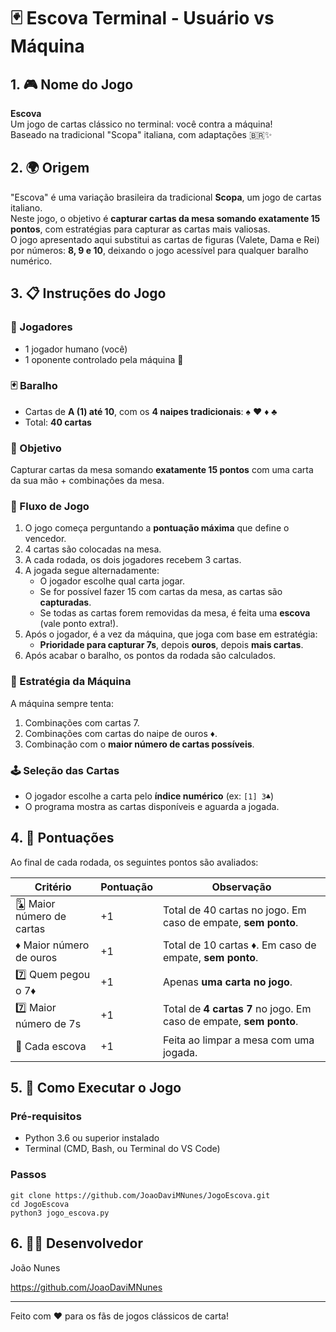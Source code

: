 # 🃏 Escova Terminal - Usuário vs Máquina

## 1. 🎮 Nome do Jogo

**Escova**  
Um jogo de cartas clássico no terminal: você contra a máquina!  
Baseado na tradicional "Scopa" italiana, com adaptações 🇧🇷✨

## 2. 🌍 Origem

"Escova" é uma variação brasileira da tradicional **Scopa**, um jogo de cartas italiano.  
Neste jogo, o objetivo é **capturar cartas da mesa somando exatamente 15 pontos**, com estratégias para capturar as cartas mais valiosas.  
O jogo apresentado aqui substitui as cartas de figuras (Valete, Dama e Rei) por números: **8, 9 e 10**, deixando o jogo acessível para qualquer baralho numérico.

## 3. 📋 Instruções do Jogo

### 👤 Jogadores
- 1 jogador humano (você)
- 1 oponente controlado pela máquina 🤖

### 🃏 Baralho
- Cartas de **A (1) até 10**, com os **4 naipes tradicionais**: ♠ ♥ ♦ ♣
- Total: **40 cartas**

### 🎯 Objetivo
Capturar cartas da mesa somando **exatamente 15 pontos** com uma carta da sua mão + combinações da mesa.

### 🔁 Fluxo de Jogo
1. O jogo começa perguntando a **pontuação máxima** que define o vencedor.
2. 4 cartas são colocadas na mesa.
3. A cada rodada, os dois jogadores recebem 3 cartas.
4. A jogada segue alternadamente:
   - O jogador escolhe qual carta jogar.
   - Se for possível fazer 15 com cartas da mesa, as cartas são **capturadas**.
   - Se todas as cartas forem removidas da mesa, é feita uma **escova** (vale ponto extra!).
5. Após o jogador, é a vez da máquina, que joga com base em estratégia:
   - **Prioridade para capturar 7s**, depois **ouros**, depois **mais cartas**.
6. Após acabar o baralho, os pontos da rodada são calculados.

### 🧠 Estratégia da Máquina
A máquina sempre tenta:
1. Combinações com cartas 7.
2. Combinações com cartas do naipe de ouros ♦.
3. Combinação com o **maior número de cartas possíveis**.

### 🕹️ Seleção das Cartas
- O jogador escolhe a carta pelo **índice numérico** (ex: `[1] 3♣`)
- O programa mostra as cartas disponíveis e aguarda a jogada.

## 4. 🧾 Pontuações

Ao final de cada rodada, os seguintes pontos são avaliados:

| Critério             | Pontuação | Observação                                                    |
|----------------------|-----------|----------------------------------------------------------------|
| 🃙 Maior número de cartas | +1        | Total de 40 cartas no jogo. Em caso de empate, **sem ponto**. |
| ♦ Maior número de ouros   | +1        | Total de 10 cartas ♦. Em caso de empate, **sem ponto**.        |
| 7️⃣ Quem pegou o 7♦        | +1        | Apenas **uma carta no jogo**.                                 |
| 7️⃣ Maior número de 7s     | +1        | Total de **4 cartas 7** no jogo. Em caso de empate, **sem ponto**. |
| 🧹 Cada escova          | +1        | Feita ao limpar a mesa com uma jogada.                        |

## 5. 🚀 Como Executar o Jogo

### Pré-requisitos
- Python 3.6 ou superior instalado
- Terminal (CMD, Bash, ou Terminal do VS Code)

### Passos
```
git clone https://github.com/JoaoDaviMNunes/JogoEscova.git
cd JogoEscova
python3 jogo_escova.py
```

## 6. 👨‍💻 Desenvolvedor

João Nunes

https://github.com/JoaoDaviMNunes

---

Feito com ❤️ para os fãs de jogos clássicos de carta!
